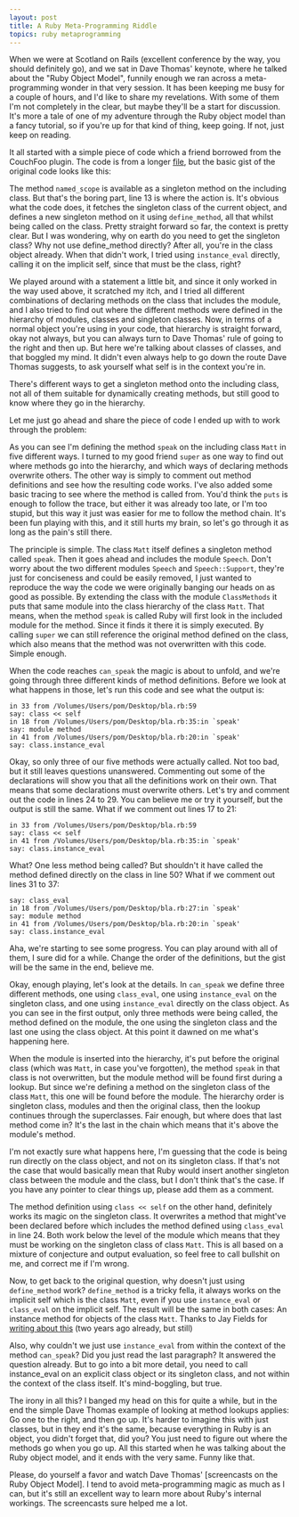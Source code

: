 ```yaml
---
layout: post
title: A Ruby Meta-Programming Riddle
topics: ruby metaprogramming
---
```

When we were at Scotland on Rails (excellent conference by the way, you should definitely go), and we sat in Dave Thomas' keynote, where he talked about the "Ruby Object Model", funnily enough we ran across a meta-programming wonder in that very session. It has been keeping me busy for a couple of hours, and I'd like to share my revelations. With some of them I'm not completely in the clear, but maybe they'll be a start for discussion. It's more a tale of one of my adventure through the Ruby object model than a fancy tutorial, so if you're up for that kind of thing, keep going. If not, just keep on reading.

It all started with a simple piece of code which a friend borrowed from the CouchFoo plugin. The code is from a longer [file](http://github.com/georgepalmer/couch_foo/blob/0f9317108cfdedbafecdcf1e97e35a2a5fcf30ad/lib/couch_foo/named_scope.rb), but the basic gist of the original code looks like this:

<script src="http://gist.github.com/97731.js"></script>

The method `named_scope` is available as a singleton method on the including class. But that's the boring part, line 13 is where the action is. It's obvious what the code does, it fetches the singleton class of the current object, and defines a new singleton method on it using `define_method`, all that whilst being called on the class. Pretty straight forward so far, the context is pretty clear. But I was wondering, why on earth do you need to get the singleton class? Why not use define_method directly? After all, you're in the class object already. When that didn't work, I tried using `instance_eval` directly, calling it on the implicit self, since that must be the class, right?

We played around with a statement a little bit, and since it only worked in the way used above, it scratched my itch, and I tried all different combinations of declaring methods on the class that includes the module, and I also tried to find out where the different methods were defined in the hierarchy of modules, classes and singleton classes. Now, in terms of a normal object you're using in your code, that hierarchy is straight forward, okay not always, but you can always turn to Dave Thomas' rule of going to the right and then up. But here we're talking about classes of classes, and that boggled my mind. It didn't even always help to go down the route Dave Thomas suggests, to ask yourself what self is in the context you're in.

There's different ways to get a singleton method onto the including class, not all of them suitable for dynamically creating methods, but still good to know where they go in the hierarchy.

Let me just go ahead and share the piece of code I ended up with to work through the problem:

<script src="http://gist.github.com/87194.js"></script>

As you can see I'm defining the method `speak` on the including class `Matt` in five different ways. I turned to my good friend `super` as one way to find out where methods go into the hierarchy, and which ways of declaring methods overwrite others. The other way is simply to comment out method definitions and see how the resulting code works. I've also added some basic tracing to see where the method is called from. You'd think the `puts` is enough to follow the trace, but either it was already too late, or I'm too stupid, but this way it just was easier for me to follow the method chain. It's been fun playing with this, and it still hurts my brain, so let's go through it as long as the pain's still there.

The principle is simple. The class `Matt` itself defines a singleton method called `speak`. Then it goes ahead and includes the module `Speech`. Don't worry about the two different modules `Speech` and `Speech::Support`, they're just for conciseness and could be easily removed, I just wanted to reproduce the way the code we were originally banging our heads on as good as possible. By extending the class with the module `ClassMethods` it puts that same module into the class hierarchy of the class `Matt`. That means, when the method `speak` is called Ruby will first look in the included module for the method. Since it finds it there it is simply executed. By calling `super` we can still reference the original method defined on the class, which also means that the method was not overwritten with this code. Simple enough.

When the code reaches `can_speak` the magic is about to unfold, and we're going through three different kinds of method definitions. Before we look at what happens in those, let's run this code and see what the output is:

    in 33 from /Volumes/Users/pom/Desktop/bla.rb:59
    say: class << self
    in 18 from /Volumes/Users/pom/Desktop/bla.rb:35:in `speak'
    say: module method
    in 41 from /Volumes/Users/pom/Desktop/bla.rb:20:in `speak'
    say: class.instance_eval

Okay, so only three of our five methods were actually called. Not too bad, but it still leaves questions unanswered. Commenting out some of the declarations will show you that all the definitions work on their own. That means that some declarations must overwrite others. Let's try and comment out the code in lines 24 to 29. You can believe me or try it yourself, but the output is still the same. What if we comment out lines 17 to 21:

    in 33 from /Volumes/Users/pom/Desktop/bla.rb:59
    say: class << self
    in 41 from /Volumes/Users/pom/Desktop/bla.rb:35:in `speak'
    say: class.instance_eval

What? One less method being called? But shouldn't it have called the method defined directly on the class in line 50? What if we comment out lines 31 to 37:

    say: class_eval
    in 18 from /Volumes/Users/pom/Desktop/bla.rb:27:in `speak'
    say: module method
    in 41 from /Volumes/Users/pom/Desktop/bla.rb:20:in `speak'
    say: class.instance_eval

Aha, we're starting to see some progress. You can play around with all of them, I sure did for a while. Change the order of the definitions, but the gist will be the same in the end, believe me.

Okay, enough playing, let's look at the details. In `can_speak` we define three different methods, one using `class_eval`, one using `instance_eval` on the singleton class, and one using `instance_eval` directly on the class object. As you can see in the first output, only three methods were being called, the method defined on the module, the one using the singleton class and the last one using the class object. At this point it dawned on me what's happening here.

When the module is inserted into the hierarchy, it's put before the original class (which was `Matt`, in case you've forgotten), the method `speak` in that class is not overwritten, but the module method will be found first during a lookup. But since we're defining a method on the singleton class of the class `Matt`, this one will be found before the module. The hierarchy order is singleton class, modules and then the original class, then the lookup continues through the superclasses. Fair enough, but where does that last method come in? It's the last in the chain which means that it's above the module's method.

I'm not exactly sure what happens here, I'm guessing that the code is being run directly on the class object, and not on its singleton class. If that's not the case that would basically mean that Ruby would insert another singleton class between the module and the class, but I don't think that's the case. If you have any pointer to clear things up, please add them as a comment.

The method definition using `class << self` on the other hand, definitely works its magic on the singleton class. It overwrites a method that might've been declared before which includes the method defined using `class_eval` in line 24. Both work below the level of the module which means that they must be working on the singleton class of class `Matt`. This is all based on a mixture of conjecture and output evaluation, so feel free to call bullshit on me, and correct me if I'm wrong.

Now, to get back to the original question, why doesn't just using `define_method` work? `define_method` is a tricky fella, it always works on the implicit self which is the class `Matt`, even if you use `instance_eval` or `class_eval` on the implicit self. The result will be the same in both cases: An instance method for objects of the class `Matt`. Thanks to Jay Fields for [writing about this](http://blog.jayfields.com/2007/03/ruby-instanceeval-and-classeval-method.html) (two years ago already, but still)

Also, why couldn't we just use `instance_eval` from within the context of the method `can_speak`? Did you just read the last paragraph? It answered the question already. But to go into a bit more detail, you need to call instance_eval on an explicit class object or its singleton class, and not within the context of the class itself. It's mind-boggling, but true.

The irony in all this? I banged my head on this for quite a while, but in the end the simple Dave Thomas example of looking at method lookups applies: Go one to the right, and then go up. It's harder to imagine this with just classes, but in they end it's the same, because everything in Ruby is an object, you didn't forget that, did you? You just need to figure out where the methods go when you go up. All this started when he was talking about the Ruby object model, and it ends with the very same. Funny like that.

Please, do yourself a favor and watch Dave Thomas' [screencasts on the Ruby Object Model]. I tend to avoid meta-programming magic as much as I can, but it's still an excellent way to learn more about Ruby's internal workings. The screencasts sure helped me a lot.